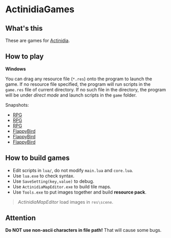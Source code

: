 # ActinidiaGames

## What's this

These are games for [Actinidia](https://github.com/mooction/Actinidia).

## How to play

**Windows**

You can drag any resource file (`*.res`) onto the program to launch the game. If no resource file specified, the program will run scripts in the `game.res` file of current directory. If no such file in the directory, the program will be under *direct mode* and launch scripts in the `game` folder.

Snapshots:
* [RPG](http://7nas1f.com1.z0.glb.clouddn.com/actinidia_prev1.png)
* [RPG](http://7nas1f.com1.z0.glb.clouddn.com/actinidia_prev2.png)
* [RPG](http://7nas1f.com1.z0.glb.clouddn.com/actinidia_prev3.png)
* [FlappyBird](http://7nas1f.com1.z0.glb.clouddn.com/flappybird-1.png)
* [FlappyBird](http://7nas1f.com1.z0.glb.clouddn.com/flappybird-2.png)
* [FlappyBird](http://7nas1f.com1.z0.glb.clouddn.com/flappybird-3.png)

## How to build games

* Edit scripts in `lua/`, do not modify `main.lua` and `core.lua`.
* Use `lua.exe` to check syntax.
* Use `SaveSetting(key,value)` to debug.
* Use `ActinidiaMapEditor.exe` to build tile maps.
* Use `Tools.exe` to put images together and build **resource pack**.

> *ActinidiaMapEditor* load images in `res\scene`.

## Attention

**Do NOT use non-ascii characters in file path!** That will cause some bugs.
